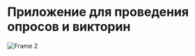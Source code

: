 # Приложение для проведения опросов и викторин

![Frame 2](https://github.com/ChaoticPost/QuizApp/assets/100674263/7e066f37-772e-48a6-a639-02c68cf6d5f4)

